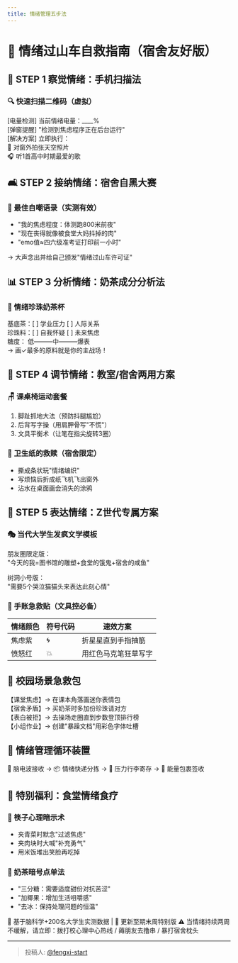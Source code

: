 ```yaml
---
title: 情绪管理五步法
---
```


# 🎢 情绪过山车自救指南（宿舍友好版）  

## 📱 STEP 1 察觉情绪：手机扫描法  

### 🔍 快速扫描二维码（虚拟）  
  
[电量检测] 当前情绪电量：____%  
[弹窗提醒] "检测到焦虑程序正在后台运行"  
[解决方案] 立即执行：  
   📸 对窗外拍张天空照片  
   🎧 听1首高中时期最爱的歌  
  


## 🛋️ STEP 2 接纳情绪：宿舍自黑大赛  

### 🤣 最佳自嘲语录（实测有效）  
- "我的焦虑程度：体测跑800米前夜"  
- "现在丧得就像被食堂大妈抖掉的肉"  
- "emo值≈四六级准考证打印前一小时"  

→ 大声念出并给自己颁发"情绪过山车许可证"  


## 📊 STEP 3 分析情绪：奶茶成分分析法  

### 🧋 情绪珍珠奶茶杯  
  
基底茶：[  ] 学业压力  [  ] 人际关系  
珍珠料：[  ] 自我怀疑  [  ] 未来焦虑  
糖度：  低———中———爆表  
→ 画✓最多的原料就是你的主战场！  
  


## 🧘 STEP 4 调节情绪：教室/宿舍两用方案  

### 🪑 课桌椅运动套餐  
  
1. 脚趾抓地大法（预防抖腿尴尬）  
2. 后背写字操（用肩胛骨写"不慌"）  
3. 文具平衡术（让笔在指尖旋转3圈）  
  

### 🧻 卫生纸的救赎（宿舍限定）  
- 撕成条状玩"情绪编织"  
- 写烦恼后折成纸飞机飞出窗外  
- 沾水在桌面画会消失的涂鸦  


## 📣 STEP 5 表达情绪：Z世代专属方案  

### 🎭 当代大学生发疯文学模板  
  
朋友圈限定版：  
"今天的我=图书馆的雕塑+食堂的饿鬼+宿舍的咸鱼"  

树洞小号版：  
"需要5个哭泣猫猫头来表达此刻心情"  
  

### 🎨 手账急救贴（文具控必备）  

| 情绪颜色 | 符号代码 | 速效方案         |  
|----------|----------|------------------|  
| 焦虑紫   | 🌀       | 折星星直到手指抽筋 |  
| 愤怒红   | 💥       | 用红色马克笔狂草写字 |  


## 🚨 校园场景急救包  
  
【课堂焦虑】→ 在课本角落画迷你表情包  
【宿舍矛盾】→ 买奶茶时多加份珍珠请对方  
【表白被拒】→ 去操场走圈直到步数登顶排行榜  
【小组作业】→ 创建"暴躁文档"用彩色字体吐槽  
  


## 🔄 情绪管理循环装置  
  
🧠 脑电波接收 → 📦 情绪快递分拣 → 🧳 压力行李寄存 → 🎁 能量包裹签收  
  


## 🍔 特别福利：食堂情绪食疗  

### 🥢 筷子心理暗示术  
- 夹青菜时默念"过滤焦虑"  
- 夹肉块时大喊"补充勇气"  
- 用米饭堆出笑脸再吃掉  

### 🥤 奶茶暗号点单法  
- "三分糖：需要适度甜份对抗苦涩"  
- "加椰果：增加生活咀嚼感"  
- "去冰：保持处理问题的恒温"  


<footer>  
🧪 基于脑科学+200名大学生实测数据 | 📆 更新至期末周特别版  
⚠️ 当情绪持续两周不缓解，请立即：拨打校心理中心热线 / 薅朋友去撸串 / 暴打宿舍枕头  
</footer>

---

> 投稿人: [@fengxi-start](https://github.com/fengxi-start)
